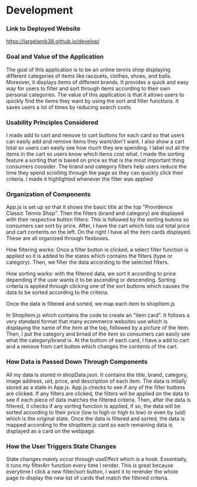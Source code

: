 # Development

### Link to Deployed Website
https://largelamb38.github.io/develop/

### Goal and Value of the Application
The goal of this application is to be an online tennis shop displaying different categories of items like racquets, clothes, shoes, and balls. Moreover, it displays items of different brands. It provides a quick and easy way for users to filter and sort through items according to their own personal categories. The value of this application is that it allows users to quickly find the items they want by using the sort and filter functions. It saves users a lot of times by reducing search costs.

### Usability Principles Considered
I made add to cart and remove to cart buttons for each card so that users can easily add and remove items they want/don't want. I also show a cart total so users can easily see how much they are spending. I label out all the items in the cart so users know which items cost what. I made the sorting feature a sorting that is based on price as that is the most important thing consumers consider. The brand and category filters help users reduce the time they spend scrolling through the page as they can quickly click their criteria. I made it highlighted whenever the filter was applied

### Organization of Components
App.js is set up so that it shows the basic title at the top "Providence Classic Tennis Shop". Then the filters (brand and category) are displayed with their respective button filters. This is followed by the sorting butons so consumers can sort by price. After, I have the cart which lists out total price and cart contents on the left. On the right I have all the item cards displayed. These are all organized through flexboxes.

How filtering works: Once a filter button is clicked, a select filter function is applied so it is added to the states which contains the filters (type or category). Then, we filter the data according to the selected filters.

How sorting works: with the filtered data, we sort it according to price depending if the user wants it to be ascending or descending. Sorting criteria is applied through clicking one of the sort buttons which causes the data to be sorted according to the criteria.

Once the data is filtered and sorted, we map each item to shopItem.js

In ShopItem.js which contains the code to create an "item card". It follows a very standard format that many ecommerce websites use which is displaying the name of the item at the top, followed by a picture of the item. Then, I put the category and brnad of the item so consumers can easily see what the category/brand is. At the bottom of each card, I have a add to cart and a remove from cart button which changes the contents of the cart.

### How Data is Passed Down Through Components
All my data is stored in shopData.json. It contains the title, brand, category, image address, uid, price, and description of each item. The data is intially stored as a state in App.js. App.js checks to see if any of the filter buttons are clicked. If any filters are clicked, the filters will be applied on the data to see if each piece of data matches the filtered criteria. Then, after the data is filtered, it checks if any sorting function is applied, if so, the data will be sorted according to their price (low to high or high to low) or even by (uid) which is the original state. Once the data is filtered and sorted, the data is mapped according to the shopItem.js card so each remaining data is displayed as a card on the webpage.


### How the User Triggers State Changes
State changes mainly occur through useEffect which is a hook. Essentially, it runs my filterArr function every time I render. This is great because everytime I click a new filter/sort button, I want it to rerender the whole page to display the new list of cards that match the filtered criteria.
